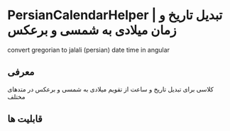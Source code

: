 # PersianCalendarHelper | تبدیل تاریخ و زمان میلادی به شمسی و برعکس
 convert gregorian to jalali (persian) date time in angular

## معرفی
کلاسی برای تبدیل تاریخ و ساعت از تقویم میلادی به شمسی و برعکس در متدهای مختلف

## قابلیت ها

